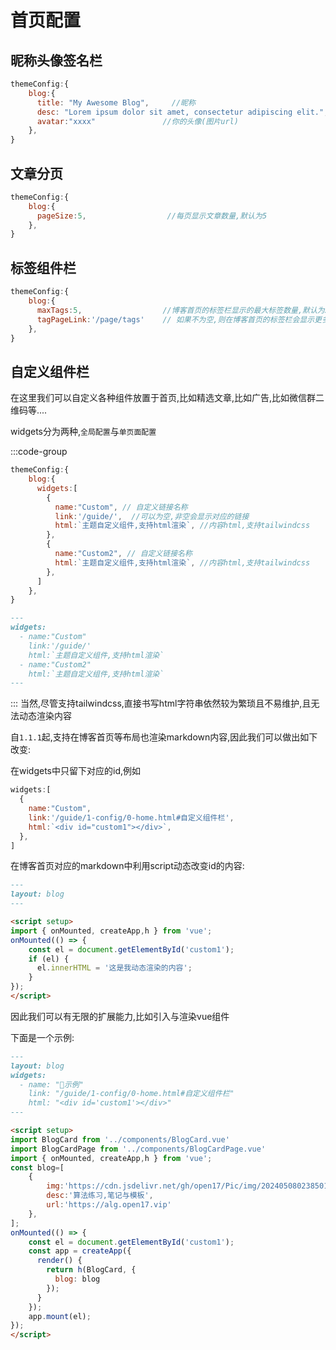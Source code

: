 # 首页配置


## 昵称头像签名栏
```js
themeConfig:{
    blog:{
      title: "My Awesome Blog",     //昵称
      desc: "Lorem ipsum dolor sit amet, consectetur adipiscing elit.",  //签名
      avatar:"xxxx"               //你的头像(图片url)
    },
}
```

## 文章分页
```js
themeConfig:{
    blog:{
      pageSize:5,                  //每页显示文章数量,默认为5
    },
}
```

## 标签组件栏
```js
themeConfig:{
    blog:{
      maxTags:5,                  //博客首页的标签栏显示的最大标签数量,默认为5
      tagPageLink:'/page/tags'    // 如果不为空,则在博客首页的标签栏会显示更多标签的链接,点击后会跳转到该链接(请填写标签页的链接)
    },
}
```

## 自定义组件栏<Badge type="tip" text="NEW" />

在这里我们可以自定义各种组件放置于首页,比如精选文章,比如广告,比如微信群二维码等....

widgets分为两种,`全局配置`与`单页面配置`

:::code-group
```js [全局配置]
themeConfig:{
    blog:{
      widgets:[
        {
          name:"Custom", // 自定义链接名称
          link:'/guide/',  //可以为空,非空会显示对应的链接
          html:`主题自定义组件,支持html渲染`, //内容html,支持tailwindcss
        },
        {
          name:"Custom2", // 自定义链接名称
          html:`主题自定义组件,支持html渲染`, //内容html,支持tailwindcss
        },
      ]
    },
}
```
```md [单页面配置]
---
widgets:
  - name:"Custom"
    link:'/guide/'
    html:`主题自定义组件,支持html渲染`
  - name:"Custom2"
    html:`主题自定义组件,支持html渲染`
---
```
:::
当然,尽管支持tailwindcss,直接书写html字符串依然较为繁琐且不易维护,且无法动态渲染内容

自`1.1.1`起,支持在博客首页等布局也渲染markdown内容,因此我们可以做出如下改变:

在widgets中只留下对应的id,例如
```js
widgets:[
  {
    name:"Custom",
    link:'/guide/1-config/0-home.html#自定义组件栏',
    html:`<div id="custom1"></div>`,
  },
]
```

在博客首页对应的markdown中利用script动态改变id的内容:
```md
---
layout: blog
---

<script setup>
import { onMounted, createApp,h } from 'vue';
onMounted(() => {
    const el = document.getElementById('custom1');
    if (el) {
      el.innerHTML = '这是我动态渲染的内容';
    }
});
</script>
```

因此我们可以有无限的扩展能力,比如引入与渲染vue组件

下面是一个示例:

```md
---
layout: blog
widgets:
  - name: "🍰示例"
    link: "/guide/1-config/0-home.html#自定义组件栏"
    html: "<div id='custom1'></div>"
---

<script setup>
import BlogCard from '../components/BlogCard.vue'
import BlogCardPage from '../components/BlogCardPage.vue'
import { onMounted, createApp,h } from 'vue';
const blog=[
    {
        img:'https://cdn.jsdelivr.net/gh/open17/Pic/img/202405080238501.png',
        desc:'算法练习,笔记与模板',
        url:'https://alg.open17.vip'
    },
];
onMounted(() => {
    const el = document.getElementById('custom1');
    const app = createApp({
      render() {
        return h(BlogCard, {
          blog: blog
        });
      }
    });
    app.mount(el);
});
</script>
```